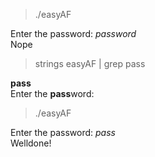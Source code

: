 > ./easyAF    

Enter the password: *password*  
Nope

> strings easyAF | grep pass   

**pass**  
Enter the **pass**word:  


> ./easyAF

Enter the password: *pass*  
Welldone!
